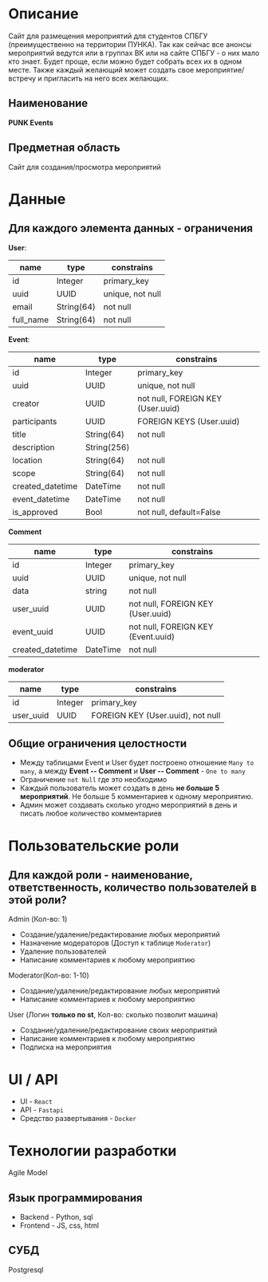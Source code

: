 # Описание
Сайт для размещения мероприятий для студентов СПБГУ (преимущественно на территории ПУНКА). Так как сейчас все анонсы мероприятий ведутся или в группах ВК или на сайте СПБГУ - о них мало кто знает. Будет проще, если можно будет собрать всех их в одном месте. Также каждый желающий может создать свое мероприятие/встречу и пригласить на него всех желающих.
## Наименование
**PUNK Events**
## Предметная область
Сайт для создания/просмотра мероприятий
# Данные
## Для каждого элемента данных - ограничения
**User**:

| name | type | constrains |
| ---- | ---- | ---------- |
| id   | Integer|  primary_key|
| uuid| UUID| unique, not null|
| email| String(64)|not null|
| full_name | String(64)| not null |


**Event**:

| name | type | constrains |
| ---- | ---- | ---------- |
| id   | Integer|  primary_key|
| uuid| UUID| unique, not null|
| creator| UUID|not null, FOREIGN KEY (User.uuid)|
| participants| UUID |FOREIGN KEYS (User.uuid)|
| title | String(64)| not null |
| description | String(256)||
| location | String(64)| not null |
| scope | String(64)| not null |
| created_datetime| DateTime| not null |
| event_datetime | DateTime| not null |
| is_approved | Bool| not null, default=False |


**Comment**

| name | type | constrains |
| ---- | ---- | ---------- |
| id   | Integer|  primary_key|
| uuid| UUID| unique, not null|
| data| string|not null|
| user_uuid | UUID| not null, FOREIGN KEY (User.uuid) |
| event_uuid | UUID|not null, FOREIGN KEY (Event.uuid) |
| created_datetime| DateTime| not null |

**moderator**

| name | type | constrains |
| ---- | ---- | ---------- |
| id   | Integer|  primary_key|
| user_uuid| UUID| FOREIGN KEY (User.uuid), not null|


## Общие ограничения целостности
- Между таблицами Event и User будет построено отношение `Many to many`, а между **Event -- Comment** и **User -- Comment** - `One to many`
- Ограничение `not Null` где это необходимо
- Каждый пользователь может создать в день **не больше 5 мероприятий**. Не больше 5 комментариев к одному мероприятию.
- Админ может создавать сколько угодно мероприятий в день и писать любое количество комментариев 

# Пользовательские роли
## Для каждой роли - наименование, ответственность, количество пользователей в этой роли?
Admin (Кол-во: 1)
- Создание/удаление/редактирование любых мероприятий
- Назначение модераторов (Доступ к таблице `Moderator`)
- Удаление пользователей
- Написание комментариев к любому мероприятию

Moderator(Кол-во: 1-10)
- Создание/удаление/редактирование любых мероприятий
- Написание комментариев к любому мероприятию

User (Логин **только по st**, Кол-во: сколько позволит машина)
- Создание/удаление/редактирование своих мероприятий
- Написание комментариев к любому мероприятию
- Подписка на мероприятия

# UI / API 
- UI - `React`
- API - `Fastapi`
- Средство развертывания - `Docker` 
# Технологии разработки
Agile Model
## Язык программирования
- Backend - Python, sql
- Frontend - JS, css, html
## СУБД
Postgresql